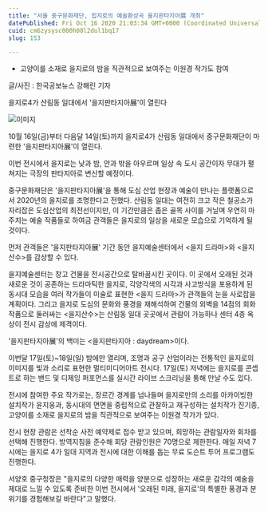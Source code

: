 ```yaml
---
title: "서울 중구문화재단, 힙지로의 예술환상곡 을지판타지아展 개최"
datePublished: Fri Oct 16 2020 21:03:34 GMT+0000 (Coordinated Universal Time)
cuid: cm6zysysc000h08l2dul1bq17
slug: 153

---
```



- 고양이를 소재로 을지로의 밤을 직관적으로 보여주는 이원경 작가도 참여

글/사진 : 한국공보뉴스 강해린 기자

을지로4가 산림동 일대에서 '을지판타지아展'이 열린다

![이미지](https://cdn.hashnode.com/res/hashnode/image/upload/v1739247077371/eacc5b56-db66-45e2-a71f-ba5ee98132c7.jpeg)

10월 16일(금)부터 다음달 14일(토)까지 을지로4가 산림동 일대에서 중구문화재단이 마련한 '을지판타지아展'이 열린다.

이번 전시에서 을지로는 낮과 밤, 안과 밖을 아우르며 일상 속 도시 공간이자 무대가 펼쳐지는 극장의 판타지아로 변신할 예정이다.

중구문화재단은 '을지판타지아展'을 통해 도심 산업 현장과 예술이 만나는 플랫폼으로서 2020년의 을지로를 조명한다고 전했다. 산림동 일대는 여전히 크고 작은 철공소가 자리잡은 도심산업의 최전선이지만, 이 기간만큼은 좁은 골목 사이를 거닐며 우연히 마주치는 예술 작품들로 하여금 관객들은 을지로의 일상을 새로운 모습으로 기억하게 될 것이다.

먼저 관객들은 '을지판타지아展' 기간 동안 을지예술센터에서 <을지 드라마>와 <을지산수>를 감상할 수 있다.

을지예술센터는 창고 건물을 전시공간으로 탈바꿈시킨 곳이다. 이 곳에서 오래된 것과 새로운 것이 공존하는 드라마틱한 을지로, 각양각색의 시각과 사고방식을 포용하게 된 동시대 모습을 여러 작가들이 미술로 표현한 <을지 드라마>가 관객들의 눈을 사로잡을 계획이다. 그리고 을지로 도심의 문화와 풍경을 재해석하여 건물의 외벽을 14점의 회화작품으로 둘러싸는 <을지산수>는 산림동 일대 곳곳에서 관람이 가능하나 센터 4층 옥상이 전시 감상에 제격이다.

'을지판타지아展'의 백미는 <을지판타지아 : daydream>이다.

이번달 17일(토)~18일(일) 밤에만 열리며, 조명과 공구 산업이라는 전통적인 을지로의 이미지를 빛과 소리로 표현한 멀티미디어아트 전시다. 17일(토) 저녁에는 을지로를 콘셉트로 하는 밴드 및 디제잉 퍼포먼스를 실시간 라이브 스크리닝을 통해 만날 수도 있다.

전시에 참여한 주요 작가로는, 장르간 경계를 넘나들며 을지로만의 소리를 아카이빙한 설치작가 윤지웅과, 동시대의 면면을 중립적으로 관찰하고 재구성하는 설치작가 진기종, 고양이를 소재로 을지로의 밤을 직관적으로 보여주는 이원경 작가가 있다.

전시 현장 관람은 선착순 사전 예약제로 접수 받고 있으며, 희망하는 관람일자와 회차를 선택해 진행한다. 방역지침을 준수해 회당 관람인원은 70명으로 제한한다. 매일 저녁 7시에는 을지로 4가 일대 지역과 전시에 대한 이해를 돕는 무료 도슨트 투어 프로그램도 진행한다.

서양호 중구청장은 "을지로의 다양한 매력을 양분으로 성장하는 새로운 감각의 예술을 제대로 느낄 수 있도록 준비한 이번 전시에서 '오래된 미래, 을지로'의 특별한 풍경과 분위기를 경험해보길 바란다"고 말했다.